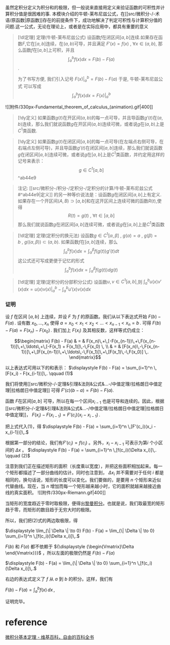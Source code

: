 
虽然定积分定义为积分和的极限，但一般说来直接用定义来验证函数的可积性并计算积分值是很困难的事.
本模块介绍的牛顿-莱布尼兹公式，在[[src/微积分-/-术语/原函数|原函数]]存在的前提条件下，成功地解决了判定可积性与计算积分值的问题.这一公式，无论在理论上，或者是在实际应用中，都具有重要的意义


> [!dl定理] 定理(牛顿-莱布尼兹公式) 
> 设函数$f$在闭区间$[a,b]$连续.如果存在函数$F$,它在$[a,b]$连续，在$(a,b)$可导，并且满足
> $F'(x)=f(x)~,~\forall  x∈(a,b)$,
> 那么函数$f$在$[a,b]$上可积，并且
> $$\displaystyle \int_{a}^{b}f(x)dx=F(b)-F(a)$$.
> 
> 
> 为了书写方便, 我们引入记号 $\displaystyle F(x)\bigg|_a^b = F(b)-F(a)$
> 于是, 牛顿-莱布尼兹公式 可以写成
> $$\int_{a}^{b} f(x)dx=F(x)\bigg|_a^b$$

![[附件/330px-Fundamental_theorem_of_calculus_(animation).gif|400]]


> [!dy定义] 
> 如果函数$g(t)$在开区间$(a,b)$的每一点可导，并且导函数$g'(t)$在$(a,b)$连续，那么我们就说函数$g$在开区间$(a,b)$连续可微，或者说$g$在$(a,b)$上是$C^1$类函数.

> [!dy定义] 
> 如果函数$g(t)$在闭区间$[a,b]$的每一点可导(在左端点右侧可导，在右端点左侧可导)，并且导函数$g'(t)$在闭区间$[a,b]$连续，那么我们就说函数$g$在闭区间$[a,b]$连续可微，或者说$g$在$[a,b]$上是$C^1$类函数，并约定用这样的记号来表示：
> $$\displaystyle g\in C^1[a,b]$$
^ab44e9

> 注记:
> [[src/微积分-/积分-/定积分-/定积分的计算/牛顿-莱布尼兹公式#^ab44e9|定义]] 的另一种等价说法是：设函数$g$在闭区间$[a,b]$上有定义. 如果存在一个开区间$(A,B) \supset  [a,b]$和在这开区间上连续可微的函数$R(t)$,使得
> $$R(t)=g(t)~,~\forall  t\in  [a,b]$$
> 那么我们就说函数$g$在闭区间$[a,b]$连续可微，或者说$g$在$[a,b]$上是$C^1$类函数


> [!dl定理] 定理(定积分的换元法) 
> 设函数$\displaystyle g\in C^{1}[\alpha,\beta]~,~g(\alpha)=a~,~g(\beta)=b~,~g((\alpha,\beta))\subset (a,b)$.
> 如果函数$f$在$[a,b]$连续，那么
> $$\int_{a}^{b} f(x)dx=\int_{\alpha}^{\beta} f(g(t))g'(t)dt$$
> 这公式还可写成更便于记忆的形式
> $$ \int_{a}^{b} f(x)dx=\int_{\alpha}^{\beta} f(g(t))dg(t)$$


> [!dl定理] 定理(定积分的分部积分公式) 
> 设函数$u,v \in C^{1}[a,b]$,则
> $\displaystyle \int_{a}^{b}u(x)v'(x)dx=u(x)v(x)\bigg |_a^b-\int_{a}^{b}u'(x)v(x)dx$
> 

### 证明
设 $f$ 在区间 $[a,b]$ 上连续，并设 $F$ 为 $f$ 的原函数。我们从以下表达式开始
$F(b) - F(a)\,.$ 
设有数
$x_{0},\ldots ,x_{n}$ 
使得
$a = x_0 < x_1 < x_2 < \ldots < x_{n-1} < x_n = b\,.$ 
可得
$F(b) - F(a) = F(x_n) - F(x_0) \,.$ 
我们加上 ${\displaystyle F(x_{i})}$ 及其相反数，这样等式仍成立：

$$\begin{matrix} F(b) - F(a) & = & F(x_n)\,+\,[-F(x_{n-1})\,+\,F(x_{n-1})]\,+\,\ldots\,+\,[-F(x_1) + F(x_1)]\,-\,F(x_0) \, \\
& = & [F(x_n)\,-\,F(x_{n-1})]\,+\,[F(x_{n-1})\,+\,\ldots\,-\,F(x_1)]\,+\,[F(x_1)\,-\,F(x_0)] \,. \end{matrix}$$

以上表达式可用以下的和表示：
$\displaystyle F(b) - F(a) = \sum_{i=1}^n \,[F(x_i) - F(x_{i-1})]\,. \qquad (1)$ 

我们将使用[[src/微积分-/-定理&引理&法则&公式&...-/中值定理/拉格朗日中值定理|拉格朗日中值定理]] 可得
$F'(c)(b - a) = F(b) - F(a). \,$ 

函数 $F$在区间$[a,b]$ 可导，所以在每一个区间${\displaystyle x_{i-1}}$ 也是可导和连续的。因此，根据[[src/微积分-/-定理&引理&法则&公式&...-/中值定理/拉格朗日中值定理|拉格朗日中值定理]]，
$\displaystyle F(x_i) - F(x_{i-1}) = F'(c_i)(x_i - x_{i-1}) \,.$ 

把上式代入$(1)$，得
$\displaystyle F(b) - F(a) = \sum_{i=1}^n \,[F'(c_i)(x_i - x_{i-1})]\,.$ 

根据第一部分的结论，我们有$F'(c_i) = f(c_i)$ 。另外，$x_i - x_{i-1}$ 可表示为第$i$ 个小区间的 $\Delta x$ 。
$\displaystyle F(b) - F(a) = \sum_{i=1}^n \,[f(c_i)(\Delta x_i)]\,. \qquad (2)$

注意到我们正在描述矩形的面积（长度乘以宽度），并把这些面积相加起来。每一个矩形都描述了一部分曲线的估计。同时也注意到，  $\Delta x_i$ 并不需要对于任何 $i$ 都是相同的，换句话说，矩形的长度可以变化。我们要做的，是要用 $n$ 个矩形来近似代替曲线。现在，当 $n$ 增加而每一个矩形越来越小时，它的面积就越来越接近曲线的真实面积。
![[附件/330px-Riemann.gif|400]]


当矩形的宽度趋近于零时取极限，便得出[黎曼积分](https://zh.wikipedia.org/wiki/%E9%BB%8E%E6%9B%BC%E7%A7%AF%E5%88%86 "黎曼积分")。也就是说，我们取最宽的矩形趋于零，而矩形的数目趋于无穷大时的极限。

所以，我们把$(2)$式的两边取极限，得

$\displaystyle \lim_{\| \Delta \| \to 0} F(b) - F(a) = \lim_{\| \Delta \| \to 0} \sum_{i=1}^n \,[f(c_i)(\Delta x_i)]\,.$ 

 ${\displaystyle F(b)}$ 和 ${\displaystyle F(a)}$ 都不依赖于 ${\displaystyle {\begin{Vmatrix}\Delta \end{Vmatrix}}}$ ，所以左面的极限仍然是 ${\displaystyle F(b)-F(a)}$ 

$\displaystyle F(b) - F(a) = \lim_{\| \Delta \| \to 0} \sum_{i=1}^n \,[f(c_i)(\Delta x_i)]\,.$ 

右边的表达式定义了 $f$ 从 $a$ 到 $b$ 的积分。这样，我们有

$\displaystyle F(b) - F(a) = \int_{a}^{b} f(x)\,dx\,,$ 

证明完毕。
# reference
[微积分基本定理 - 维基百科，自由的百科全书](https://zh.wikipedia.org/zh-hans/%E5%BE%AE%E7%A7%AF%E5%88%86%E5%9F%BA%E6%9C%AC%E5%AE%9A%E7%90%86)


